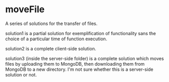 # moveFile
A series of solutions for the transfer of files.

solution1 is a partial solution for exemplification of functionality sans the choice of a particular time of function execution.

solution2 is a complete client-side solution.

solution3 (inside the server-side folder) is a complete solution which moves files by uploading them to MongoDB, then downloading them from MongoDB to a new directory. I'm not sure whether this is a server-side solution or not.
